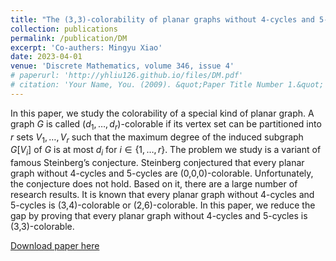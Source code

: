 ```yaml
---
title: "The (3,3)-colorability of planar graphs without 4-cycles and 5-cycles"
collection: publications
permalink: /publication/DM
excerpt: 'Co-authers: Mingyu Xiao'
date: 2023-04-01
venue: 'Discrete Mathematics, volume 346, issue 4'
# paperurl: 'http://yhliu126.github.io/files/DM.pdf'
# citation: 'Your Name, You. (2009). &quot;Paper Title Number 1.&quot; <i>Journal 1</i>. 1(1).'
---
```

In this paper, we study the colorability of a special kind of planar graph. 
A graph $G$ is called $(d_1,\dots,d_r)$-colorable if its vertex set can be partitioned into $r$ sets $V_1,\dots,V_r$ such that the maximum degree of the induced subgraph $G[V_i]$ of $G$ is at most $d_i$ for $i\in \{1,\dots,r\}$. 
The problem we study is a variant of famous Steinberg’s conjecture. Steinberg conjectured that every planar graph without 4-cycles and 5-cycles are (0,0,0)-colorable. Unfortunately, the conjecture does not hold. Based on it, there are a large number of research results. It is known that every planar graph without 4-cycles and 5-cycles is (3,4)-colorable or (2,6)-colorable. 
In this paper, we reduce the gap by proving that every planar graph without 4-cycles and 5-cycles is (3,3)-colorable.

[Download paper here](http://yhliu126.github.io/files/DM.pdf)

<!-- Recommended citation: Your Name, You. (2009). "Paper Title Number 1." <i>Journal 1</i>. 1(1). -->